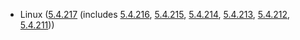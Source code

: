 - Linux ([5.4.217](https://git.kernel.org/pub/scm/linux/kernel/git/stable/linux.git/tag/?h=v5.4.217) (includes [5.4.216](https://lwn.net/Articles/910400), [5.4.215](https://lwn.net/Articles/909681), [5.4.214](https://lwn.net/Articles/908784), [5.4.213](https://lwn.net/Articles/908142), [5.4.212](https://lwn.net/Articles/907206), [5.4.211](https://lwn.net/Articles/906063)))
